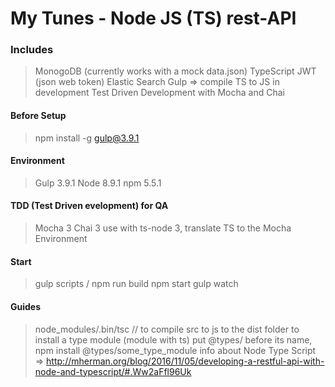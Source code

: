 # My Tunes - Node JS (TS) rest-API
### Includes
> MonogoDB (currently works with a mock data.json)
> TypeScript
> JWT (json web token)
> Elastic Search
> Gulp => compile TS to JS in development
> Test Driven Development with Mocha and Chai

#### Before Setup
> npm install -g gulp@3.9.1

#### Environment
> Gulp 3.9.1
> Node 8.9.1
> npm 5.5.1

#### TDD (Test Driven evelopment) for QA
> Mocha 3
> Chai 3
> use with ts-node 3, translate TS to the Mocha Environment

#### Start
> gulp scripts / npm run build
> npm start
> gulp watch

#### Guides
> node_modules/.bin/tsc // to compile src to js to the dist folder
> to install a type module (module with ts) put @types/ before its name, npm install @types/some_type_module
> info about Node Type Script => http://mherman.org/blog/2016/11/05/developing-a-restful-api-with-node-and-typescript/#.Ww2aFfl96Uk
